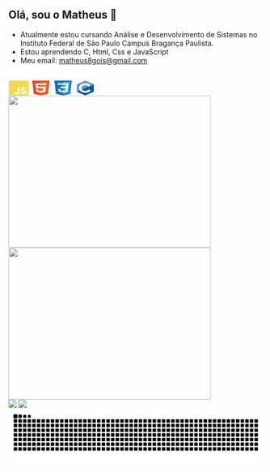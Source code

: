 ## Olá, sou o Matheus 👋
 

- Atualmente estou cursando Análise e Desenvolvimento de Sistemas no Instituto Federal de São Paulo Campus Bragança Paulista.
- Estou aprendendo C, Html, Css e JavaScript
- Meu email: matheus8gois@gmail.com

<div style="display: inline_block"><br>
  <img align="center" alt="Matheus-Js" height="30" width="40" src="https://raw.githubusercontent.com/devicons/devicon/master/icons/javascript/javascript-plain.svg">
  <img align="center" alt="Matheus-HTML" height="30" width="40" src="https://raw.githubusercontent.com/devicons/devicon/master/icons/html5/html5-original.svg">
  <img align="center" alt="Matheus-CSS" height="30" width="40" src="https://raw.githubusercontent.com/devicons/devicon/master/icons/css3/css3-original.svg">
   <img align="center" alt="Matheus-C" height="30" width="40" src="https://raw.githubusercontent.com/devicons/devicon/master/icons/c/c-original.svg">

</div>

<div>
<a href="https://github.com/matheusgoissouza">
<img align="center" height="300" width="400" src="https://github-readme-stats.alexxxdev.vercel.app/api/top-langs/?username=matheusgoissouza&border_radius=30&layout=compact&hide_border=true&theme=radical"/>
<img align="center" height="300" width="400" src="https://github-readme-stats.vercel.app/api?username=matheusgoissouza&hide_border=true&theme=radical&rank_icon=github"/>
</a>
</div>

<div>
<a href="https:/http://linkedin.com/in/matheus-gois-731801166/" target="blank"><img src= "https://img.shields.io/badge/LinkedIn-0077B5?style=for-the-badge&logo=linkedin&logoColor=white"></a>
<a href= target="blank"><img src="https://img.shields.io/badge/Gmail-D14836?style=for-the-badge&logo=gmail&logoColor=white"></a>

</div>


<div>
<picture>
  <source media="(prefers-color-scheme: dark)" srcset="https://raw.githubusercontent.com/matheusgoissouza/matheusgoissouza/output/github-contribution-grid-snake-dark.svg">
  <img alt="github contribution grid snake animation" src="https://raw.githubusercontent.com/matheusgoissouza/matheusgoissouza/output/github-contribution-grid-snake.svg">
</picture>
</div>
